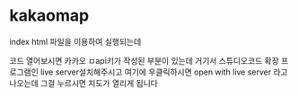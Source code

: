 # kakaomap

index html 파일을 이용하여 실행되는데 

코드 열어보시면  카카오 ㅁapi키가 작성된 부분이 있는데 거기서 
스튜디오코드 확장 프로그램인 live server설치해주시고 
 여기에 우클릭하시면
 open with live server 라고 나오는데 그걸 누르시면 지도가 열리게 됩니다
